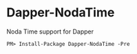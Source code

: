 Dapper-NodaTime
===============

Noda Time support for Dapper


```
PM> Install-Package Dapper-NodaTime -Pre
```